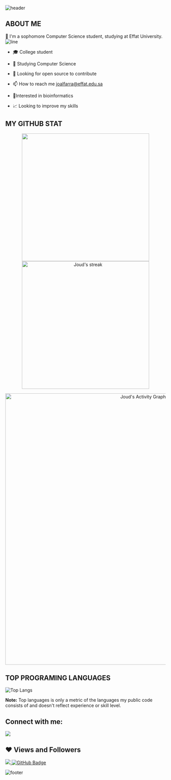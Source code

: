 ![header](https://capsule-render.vercel.app/api?type=wave&color=gradient&height=300&section=header&text=Hello%20😊%20I'm%20Joud&fontSize=70)

## ABOUT ME 

🌺 I'm a sophomore Computer Science student, studying at Effat University.
![line](https://capsule-render.vercel.app/api?type=rect&color=gradient&height=1)
- 🎓 College student

- 🌸 Studying Computer Science
 
- 🤔 Looking for open source to contribute

- 📫 How to reach me joalfarra@effat.edu.sa

- 🧪Interested in bioinformatics

- 📈 Looking to improve my skills


## MY GITHUB STAT
<p align="center">
<img src="https://github-readme-stats.vercel.app/api?username=JoudMaj&&show_icons=true&count_private=true&theme=dracula" width=400/> <img alt="Joud's streak" src="https://github-readme-streak-stats.herokuapp.com/?user=JoudMaj&theme=dracula" width=400/>

</p>

<p align="center">
<a href="https://github.com/JoudMaj/github-readme-activity-graph"><img alt="Joud's Activity Graph" src="https://activity-graph.herokuapp.com/graph?username=JoudMaj&theme=dracula" width=850/></a>
</p>


## TOP PROGRAMING LANGUAGES

![Top Langs](https://github-readme-stats.vercel.app/api/top-langs/?username=JoudMaj&theme=dracula)

<b>Note:</b> Top languages is only a metric of the languages my public code consists of and doesn't reflect experience or skill level.


## Connect with me:

<a href = "https://www.linkedin.com/in/aicha-sidiya-122009221/"><img src="https://img.icons8.com/fluent/48/000000/linkedin.png"/></a>


## ❤ Views and Followers
<a href="https://github.com/Meghna-DAS/github-profile-views-counter">
    <img src="https://komarev.com/ghpvc/?username=JoudMaj">
</a>
<a href="https://github.com/JoudMaj?tab=followers"><img src="https://img.shields.io/github/followers/JoudMaj?label=Followers&style=social" alt="GitHub Badge"></a>

![footer](https://capsule-render.vercel.app/api?type=wave&color=gradient&height=150&section=footer)


<!--
**JoudMaj/JoudMaj** is a ✨ _special_ ✨ repository because its `README.md` (this file) appears on your GitHub profile.

Here are some ideas to get you started:

- 🔭 I’m currently working on ...
- 🌱 I’m currently learning ...
- 👯 I’m looking to collaborate on ...
- 🤔 I’m looking for help with ...
- 💬 Ask me about ...
- 📫 How to reach me: ...
- 😄 Pronouns: ...
- ⚡ Fun fact: ...
-->
